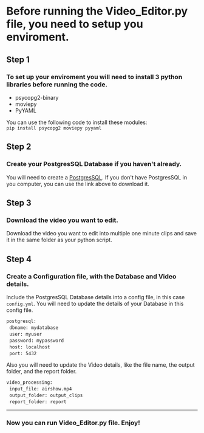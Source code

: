 # Before running the Video_Editor.py file, you need to setup you enviroment.

## Step 1
### To set up your enviroment you will need to install 3 python libraries before running the code.



* psycopg2-binary
* moviepy
* PyYAML

You can use the following code to install these modules:<br>
`pip install psycopg2 moviepy pyyaml`


## Step 2
### Create your PostgresSQL Database if you haven't already.

You will need to create a [PostgresSQL](https://www.postgresql.org/ "PostgresSQL Website").
If you don't have PostgresSQL in you computer, you can use the link above to download it.


## Step 3
### Download the video you want to edit. 

Download the video you want to edit into multiple one minute clips and save it in the same folder as your python script.

## Step 4
### Create a Configuration file, with the Database and Video details.

Include the PostgresSQL Database details into a config file, in this case `config.yml`. You will need to update the details of your Database in this config file.

`postgresql:`<br>
  &nbsp;&nbsp;`dbname: mydatabase`<br>
  &nbsp;&nbsp;`user: myuser`<br>
  &nbsp;&nbsp;`password: mypassword`<br>
  &nbsp;&nbsp;`host: localhost`<br>
  &nbsp;&nbsp;`port: 5432`<br>

Also you will need to update the Video details, like the file name, the output folder, and the report folder.

`video_processing:`<br>
  &nbsp;&nbsp;`input_file: airshow.mp4`<br>
  &nbsp;&nbsp;`output_folder: output_clips`<br>
  &nbsp;&nbsp;`report_folder: report`<br>

- - -

### Now you can run Video_Editor.py file. Enjoy!
